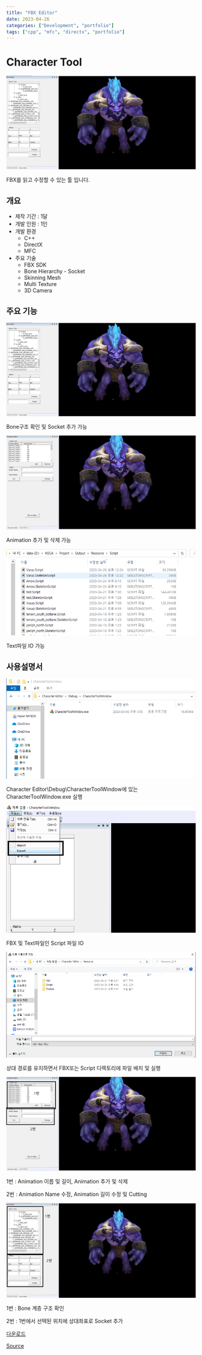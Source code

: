 ```yaml
---
title: "FBX Editor"
date: 2023-04-26
categories: ["Development", "portfolio"]
tags: ["cpp", "mfc", "directx", "portfolio"]
---
```


# Character Tool
![](/images/234487473-02631f39-ed76-4d9e-88b1-e64328b5cda5.png)

FBX를 읽고 수정할 수 있는 툴 입니다.

## 개요
- 제작 기간 : 1달
- 개발 인원 : 1인
- 개발 환경
  - C++
  - DirectX
  - MFC
- 주요 기술
  - FBX SDK
  - Bone Hierarchy - Socket
  - Skinning Mesh
  - Multi Texture
  - 3D Camera

## 주요 기능
![](/images/234487650-7102ac4f-6e39-436a-9f21-5b6991a86887.png)

Bone구조 확인 및 Socket 추가 가능

![](/images/234487689-d9f3f809-fe35-4f49-817a-aa6a97412def.png)

Animation 추가 및 삭제 가능

![](/images/234487875-0533e8c1-0e2e-4961-9fa5-22e94075063b.PNG)

Text파일 IO 가능

## 사용설명서

![](/images/234503814-1ed8e4d1-d1e0-4024-b414-afbcf7682726.PNG)

Character Editor\Debug\CharacterToolWindow에 있는 CharacterToolWindow.exe 실행

![](/images/234488872-1ac2f2f4-27f7-4987-84fb-6dbca71bd305.png)

FBX 및 Text파일인 Script 파일 IO

![](/images/234504209-582b8dfe-9efc-4ca9-9a07-dc8adb172b6a.PNG)

상대 경로를 유지하면서 FBX또는 Script 디렉토리에 파일 배치 및 실행

![](/images/234488617-1f22864f-3cb9-485d-b712-9b619b588f13.png)

1번 : Animation 이름 및 길이, Animation 추가 및 삭제

2번 : Animation Name 수정, Animation 길이 수정 및 Cutting

![](/images/234488660-431aa8ce-5995-4f94-a71e-3a970e2b7c9d.png)

1번 : Bone 계층 구조 확인

2번 : 1번에서 선택된 위치에 상대좌표로 Socket 추가

[다운로드](https://naver.me/5oizaMNG)

[Source](https://github.com/sinsin950313/KGCA/tree/main/Project/KGCA41/CharacterToolWindow)